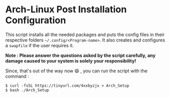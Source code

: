# Arch-Linux Post Installation Configuration

This script installs all the needed packages and puts the config files in their respective folders ```~/.config/<Program-name>```. It also creates and
configures a ```swapfile``` if the user requires it. 

**Note : Please answer the questions asked by the script carefully, any damage caused to your system is solely your responsibility!**

Since, that's out of the way now :smile: , you can run the script with the command :

```
$ curl -fsSL https://tinyurl.com/4xxbyzjx > Arch_Setup
$ bash ./Arch_Setup
```
